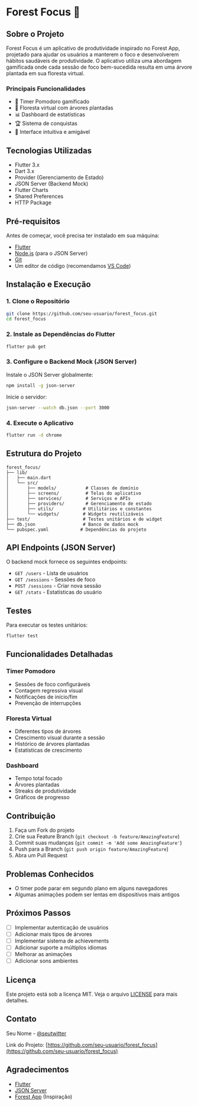 # Forest Focus 🌳

## Sobre o Projeto

Forest Focus é um aplicativo de produtividade inspirado no Forest App, projetado para ajudar os usuários a manterem o foco e desenvolverem hábitos saudáveis de produtividade. O aplicativo utiliza uma abordagem gamificada onde cada sessão de foco bem-sucedida resulta em uma árvore plantada em sua floresta virtual.

### Principais Funcionalidades

- 🌱 Timer Pomodoro gamificado
- 🌲 Floresta virtual com árvores plantadas
- 📊 Dashboard de estatísticas
- 🏆 Sistema de conquistas
- 📱 Interface intuitiva e amigável

## Tecnologias Utilizadas

- Flutter 3.x
- Dart 3.x
- Provider (Gerenciamento de Estado)
- JSON Server (Backend Mock)
- Flutter Charts
- Shared Preferences
- HTTP Package

## Pré-requisitos

Antes de começar, você precisa ter instalado em sua máquina:

- [Flutter](https://flutter.dev/docs/get-started/install)
- [Node.js](https://nodejs.org/) (para o JSON Server)
- [Git](https://git-scm.com/)
- Um editor de código (recomendamos [VS Code](https://code.visualstudio.com/))

## Instalação e Execução

### 1. Clone o Repositório

```bash
git clone https://github.com/seu-usuario/forest_focus.git
cd forest_focus
```

### 2. Instale as Dependências do Flutter

```bash
flutter pub get
```

### 3. Configure o Backend Mock (JSON Server)

Instale o JSON Server globalmente:
```bash
npm install -g json-server
```

Inicie o servidor:
```bash
json-server --watch db.json --port 3000
```

### 4. Execute o Aplicativo

```bash
flutter run -d chrome
```

## Estrutura do Projeto

```
forest_focus/
├── lib/
│   ├── main.dart
│   └── src/
│       ├── models/           # Classes de domínio
│       ├── screens/          # Telas do aplicativo
│       ├── services/         # Serviços e APIs
│       ├── providers/        # Gerenciamento de estado
│       ├── utils/           # Utilitários e constantes
│       └── widgets/         # Widgets reutilizáveis
├── test/                    # Testes unitários e de widget
├── db.json                  # Banco de dados mock
└── pubspec.yaml            # Dependências do projeto
```

## API Endpoints (JSON Server)

O backend mock fornece os seguintes endpoints:

- `GET /users` - Lista de usuários
- `GET /sessions` - Sessões de foco
- `POST /sessions` - Criar nova sessão
- `GET /stats` - Estatísticas do usuário

## Testes

Para executar os testes unitários:

```bash
flutter test
```

## Funcionalidades Detalhadas

### Timer Pomodoro
- Sessões de foco configuráveis
- Contagem regressiva visual
- Notificações de início/fim
- Prevenção de interrupções

### Floresta Virtual
- Diferentes tipos de árvores
- Crescimento visual durante a sessão
- Histórico de árvores plantadas
- Estatísticas de crescimento

### Dashboard
- Tempo total focado
- Árvores plantadas
- Streaks de produtividade
- Gráficos de progresso

## Contribuição

1. Faça um Fork do projeto
2. Crie sua Feature Branch (`git checkout -b feature/AmazingFeature`)
3. Commit suas mudanças (`git commit -m 'Add some AmazingFeature'`)
4. Push para a Branch (`git push origin feature/AmazingFeature`)
5. Abra um Pull Request

## Problemas Conhecidos

- O timer pode parar em segundo plano em alguns navegadores
- Algumas animações podem ser lentas em dispositivos mais antigos

## Próximos Passos

- [ ] Implementar autenticação de usuários
- [ ] Adicionar mais tipos de árvores
- [ ] Implementar sistema de achievements
- [ ] Adicionar suporte a múltiplos idiomas
- [ ] Melhorar as animações
- [ ] Adicionar sons ambientes

## Licença

Este projeto está sob a licença MIT. Veja o arquivo [LICENSE](LICENSE) para mais detalhes.

## Contato

Seu Nome - [@seutwitter](https://twitter.com/seutwitter)

Link do Projeto: [https://github.com/seu-usuario/forest_focus](https://github.com/seu-usuario/forest_focus)

## Agradecimentos

- [Flutter](https://flutter.dev)
- [JSON Server](https://github.com/typicode/json-server)
- [Forest App](https://www.forestapp.cc/) (Inspiração)